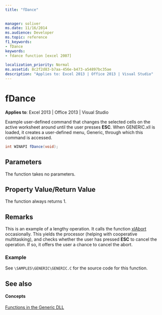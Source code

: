 ```yaml
---
title: "fDance"
 
 
manager: soliver
ms.date: 11/16/2014
ms.audience: Developer
ms.topic: reference
f1_keywords:
- fDance
keywords:
- fdance function [excel 2007]
 
localization_priority: Normal
ms.assetid: 8c2f2d83-b7aa-456e-b473-a54897bc35ae
description: "Applies to: Excel 2013 | Office 2013 | Visual Studio"
---
```


# fDance

 **Applies to**: Excel 2013 | Office 2013 | Visual Studio 
  
Example user-defined command that changes the selected cells on the active worksheet around until the user presses **ESC**. When GENERIC.xll is loaded, it creates a user-defined menu, Generic, through which this command is accessed.
  
```cs
int WINAPI fDance(void);
```

## Parameters

The function takes no parameters.
  
## Property Value/Return Value

The function always returns 1.
  
## Remarks

This is an example of a lengthy operation. It calls the function [xlAbort](xlabort.md) occasionally. This yields the processor (helping with cooperative multitasking), and checks whether the user has pressed **ESC** to cancel the operation. If so, it offers the user a chance to cancel the abort. 
  
### Example

See  `\SAMPLES\GENERIC\GENERIC.C` for the source code for this function. 
  
## See also

#### Concepts

[Functions in the Generic DLL](functions-in-the-generic-dll.md)

